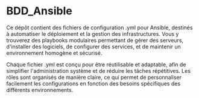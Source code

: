 # BDD_Ansible
Ce dépôt contient des fichiers de configuration .yml pour Ansible, destinés à automatiser le déploiement et la gestion des infrastructures. Vous y trouverez des playbooks modulaires permettant de gérer des serveurs, d'installer des logiciels, de configurer des services, et de maintenir un environnement homogène et sécurisé.

Chaque fichier .yml est conçu pour être réutilisable et adaptable, afin de simplifier l'administration système et de réduire les tâches répétitives. Les rôles sont organisés de manière claire, ce qui permet de personnaliser facilement les configurations en fonction des besoins spécifiques des différents environnements.
